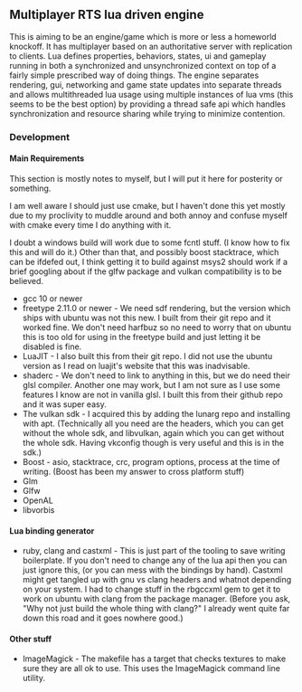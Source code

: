 ## Multiplayer RTS lua driven engine

This is aiming to be an engine/game which is more or less a homeworld knockoff. It has multiplayer based on an authoritative server with replication to clients. Lua defines properties, behaviors, states, ui and gameplay running in both a synchronized and unsynchronized context on top of a fairly simple prescribed way of doing things. The engine separates rendering, gui, networking and game state updates into separate threads and allows multithreaded lua usage using multiple instances of lua vms (this seems to be the best option) by providing a thread safe api which handles synchronization and resource sharing while trying to minimize contention.

### Development

#### Main Requirements

This section is mostly notes to myself, but I will put it here for posterity or something.

I am well aware I should just use cmake, but I haven't done this yet mostly due to my proclivity to muddle around and both annoy and confuse myself with cmake every time I do anything with it.

I doubt a windows build will work due to some fcntl stuff. (I know how to fix this and will do it.) Other than that, and possibly boost stacktrace, which can be ifdefed out, I think getting it to build against msys2 should work if a brief googling about if the glfw package and vulkan compatibility is to be believed.

 * gcc 10 or newer
 * freetype 2.11.0 or newer - We need sdf rendering, but the version which ships with ubuntu was not this new. I built from their git repo and it worked fine. We don't need harfbuz so no need to worry that on ubuntu this is too old for using in the freetype build and just letting it be disabled is fine.
 * LuaJIT - I also built this from their git repo. I did not use the ubuntu version as I read on luajit's website that this was inadvisable.
 * shaderc - We don't need to link to anything in this, but we do need their glsl compiler. Another one may work, but I am not sure as I use some features I know are not in vanilla glsl. I built this from their github repo and it was super easy.
 * The vulkan sdk - I acquired this by adding the lunarg repo and installing with apt. (Technically all you need are the headers, which you can get without the whole sdk, and libvulkan, again which you can get without the whole sdk. Having vkconfig though is very useful and this is in the sdk.)
 * Boost - asio, stacktrace, crc, program options, process at the time of writing. (Boost has been my answer to cross platform stuff)
 * Glm
 * Glfw
 * OpenAL
 * libvorbis

#### Lua binding generator

 * ruby, clang and castxml - This is just part of the tooling to save writing boilerplate. If you don't need to change any of the lua api then you can just ignore this, (or you can mess with the bindings by hand). Castxml might get tangled up with gnu vs clang headers and whatnot depending on your system. I had to change stuff in the rbgccxml gem to get it to work on ubuntu with clang from the package manager. (Before you ask, "Why not just build the whole thing with clang?" I already went quite far down this road and it goes nowhere good.)

#### Other stuff

 * ImageMagick - The makefile has a target that checks textures to make sure they are all ok to use. This uses the ImageMagick command line utility.
